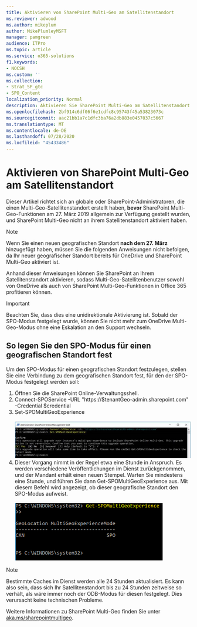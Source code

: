 ```yaml
---
title: Aktivieren von SharePoint Multi-Geo am Satellitenstandort
ms.reviewer: adwood
ms.author: mikeplum
author: MikePlumleyMSFT
manager: pamgreen
audience: ITPro
ms.topic: article
ms.service: o365-solutions
f1.keywords:
- NOCSH
ms.custom: ''
ms.collection:
- Strat_SP_gtc
- SPO_Content
localization_priority: Normal
description: Aktivieren Sie SharePoint Multi-Geo am Satellitenstandort.
ms.openlocfilehash: 2bf914c6df06f6e1cdfc8c95743f45a53823073c
ms.sourcegitcommit: aac21bb1a7c1dfc3ba76a2db883e0457037c5667
ms.translationtype: MT
ms.contentlocale: de-DE
ms.lasthandoff: 07/28/2020
ms.locfileid: "45433486"
---
```

# <a name="enabling-sharepoint-multi-geo-in-your-satellite-geo-location"></a>Aktivieren von SharePoint Multi-Geo am Satellitenstandort

Dieser Artikel richtet sich an globale oder SharePoint-Administratoren, die einen Multi-Geo-Satellitenstandort erstellt haben, **bevor** SharePoint Multi-Geo-Funktionen am 27. März 2019 allgemein zur Verfügung gestellt wurden, und SharePoint Multi-Geo nicht an ihrem Satellitenstandort aktiviert haben. 

>[!Note]
>Wenn Sie einen neuen geografischen Standort **nach dem 27. März** hinzugefügt haben, müssen Sie die folgenden Anweisungen nicht befolgen, da Ihr neuer geografischer Standort bereits für OneDrive und SharePoint Multi-Geo aktiviert ist.

Anhand dieser Anweisungen können Sie SharePoint an Ihrem Satellitenstandort aktivieren, sodass Multi-Geo-Satellitenbenutzer sowohl von OneDrive als auch von SharePoint Multi-Geo-Funktionen in Office 365 profitieren können. 

>[!IMPORTANT]
>Beachten Sie, dass dies eine unidirektionale Aktivierung ist. Sobald der SPO-Modus festgelegt wurde, können Sie nicht mehr zum OneDrive Multi-Geo-Modus ohne eine Eskalation an den Support wechseln. 

## <a name="to-set-a-geo-location-into-spo-mode"></a>So legen Sie den SPO-Modus für einen geografischen Standort fest

Um den SPO-Modus für einen geografischen Standort festzulegen, stellen Sie eine Verbindung zu dem geografischen Standort fest, für den der SPO-Modus festgelegt werden soll:

1.  Öffnen Sie die SharePoint Online-Verwaltungsshell. 
2.  Connect-SPOService -URL "https://$tenantGeo-admin.sharepoint.com" -Credential $credential
3.  Set-SPOMultiGeoExperience</br></br>
![Set-SPOMultiGeoExperience](media/Set-SPO-MultiGeo.jpg)
4.  Dieser Vorgang nimmt in der Regel etwa eine Stunde in Anspruch. Es werden verschiedene Veröffentlichungen im Dienst zurückgenommen, und der Mandant erhält einen neuen Stempel. Warten Sie mindestens eine Stunde, und führen Sie dann Get-SPOMultiGeoExperience aus.  Mit diesem Befehl wird angezeigt, ob dieser geografische Standort den SPO-Modus aufweist.</br></br>
![Set-SPOMultiGeoExperience](media/Get-SPO-MultiGeo.jpg)

 
 
 
>[!Note]
>Bestimmte Caches im Dienst werden alle 24 Stunden aktualisiert. Es kann also sein, dass sich Ihr Satellitenstandort bis zu 24 Stunden zeitweise so verhält, als wäre immer noch der ODB-Modus für diesen festgelegt. Dies verursacht keine technischen Probleme. 
 
Weitere Informationen zu SharePoint Multi-Geo finden Sie unter [aka.ms/sharepointmultigeo](https://docs.microsoft.com/office365/enterprise/multi-geo-capabilities-in-onedrive-and-sharepoint-online-in-office-365).


